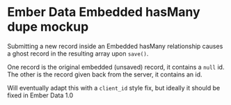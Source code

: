 # Ember Data Embedded hasMany dupe mockup

Submitting a new record inside an Embedded hasMany relationship causes a ghost record in the resulting array upon `save()`. 

One record is the original embedded (unsaved) record, it contains a `null` id. The other is the record given back from the server, it contains an id.

Will eventually adapt this with a `client_id` style fix, but ideally it should be fixed in Ember Data 1.0

